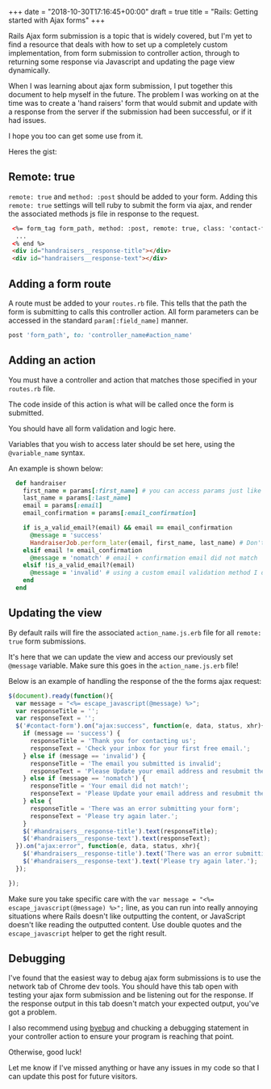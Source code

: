 +++
date = "2018-10-30T17:16:45+00:00"
draft = true
title = "Rails: Getting started with Ajax forms"
+++

Rails Ajax form submission is a topic that is widely covered, but I'm yet to find a resource that deals with how to set up a completely custom implementation, from form submission to controller action, through to returning some response via Javascript and updating the page view dynamically.

When I was learning about ajax form submission, I put together this document to help myself in the future. The problem I was working on at the time was to create a 'hand raisers' form that would submit and update with a response from the server if the submission had been successful, or if it had issues.

I hope you too can get some use from it.

<!--more-->

Heres the gist:

## Remote: true

`remote: true` and `method: :post` should be added to your form.
Adding this `remote: true` settings will tell ruby to submit the form via ajax, and render the associated methods js file in response to the request.

```html
 <%= form_tag form_path, method: :post, remote: true, class: 'contact-form', id: 'contact-form' do %>
  ...
 <% end %>
 <div id="handraisers__response-title"></div>
 <div id="handraisers__response-text"></div>
```

## Adding a form route

A route must be added to your `routes.rb` file. This tells that the path the form is submitting to calls this controller action. All form parameters can be accessed in the standard `param[:field_name]` manner.

```Ruby
post 'form_path', to: 'controller_name#action_name'
```

## Adding an action
You must have a controller and action that matches those specified in your `routes.rb` file.

The code inside of this action is what will be called once the form is submitted.

You should have all form validation and logic here.

Variables that you wish to access later should be set here, using the `@variable_name` syntax.

An example is shown below:

```Ruby
  def handraiser
    first_name = params[:first_name] # you can access params just like normal
    last_name = params[:last_name]
    email = params[:email]
    email_confirmation = params[:email_confirmation]

    if is_a_valid_email?(email) && email == email_confirmation
      @message = 'success'
      HandraiserJob.perform_later(email, first_name, last_name) # Don't worry about this, this is what I was doing with successful submissions!
    elsif email != email_confirmation
      @message = 'nomatch' # email + confirmation email did not match
    elsif !is_a_valid_email?(email)
      @message = 'invalid' # using a custom email validation method I determined that the submitted email is invalid!
    end
  end
```

## Updating the view

By default rails will fire the associated `action_name.js.erb` file for all `remote: true` form submissions.

It's here that we can update the view and access our previously set `@message` variable. Make sure this goes in the `action_name.js.erb` file!

Below is an example of handling the response of the the forms ajax request:

```javascript
$(document).ready(function(){
  var message = "<%= escape_javascript(@message) %>";
  var responseTitle = '';
  var responseText = '';
  $('#contact-form').on("ajax:success", function(e, data, status, xhr){
    if (message == 'success') {
      responseTitle = 'Thank you for contacting us';
      responseText = 'Check your inbox for your first free email.';
    } else if (message == 'invalid') {
      responseTitle = 'The email you submitted is invalid';
      responseText = 'Please Update your email address and resubmit the form.';
    } else if (message == 'nomatch') {
      responseTitle = 'Your email did not match!';
      responseText = 'Please Update your email address and resubmit the form.';
    } else {
      responseTitle = 'There was an error submitting your form';
      responseText = 'Please try again later.';
    }
    $('#handraisers__response-title').text(responseTitle);
    $('#handraisers__response-text').text(responseText);
  }).on("ajax:error", function(e, data, status, xhr){
    $('#handraisers__response-title').text('There was an error submitting your form');
    $('#handraisers__response-text').text('Please try again later.');
  });

});
```

Make sure you take specific care with the `var message = "<%= escape_javascript(@message) %>";` line, as you can run into really annoying situations where Rails doesn't like outputting the content, or JavaScript doesn't like reading the outputted content. Use double quotes and the `escape_javascript` helper to get the right result.

## Debugging

I've found that the easiest way to debug ajax form submissions is to use the network tab of Chrome dev tools. You should have this tab open with testing your ajax form submission and be listening out for the response. If the response output in this tab doesn't match your expected output, you've got a problem.

I also recommend using [byebug](https://github.com/deivid-rodriguez/byebug) and chucking a debugging statement in your controller action to ensure your program is reaching that point.

Otherwise, good luck!

Let me know if I've missed anything or have any issues in my code so that I can update this post for future visitors.